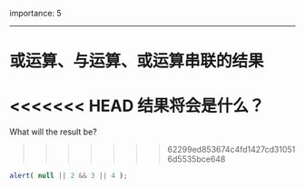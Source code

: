 importance: 5

---

# 或运算、与运算、或运算串联的结果

<<<<<<< HEAD
结果将会是什么？
=======
What will the result be?
>>>>>>> 62299ed853674c4fd1427cd310516d5535bce648

```js
alert( null || 2 && 3 || 4 );
```

